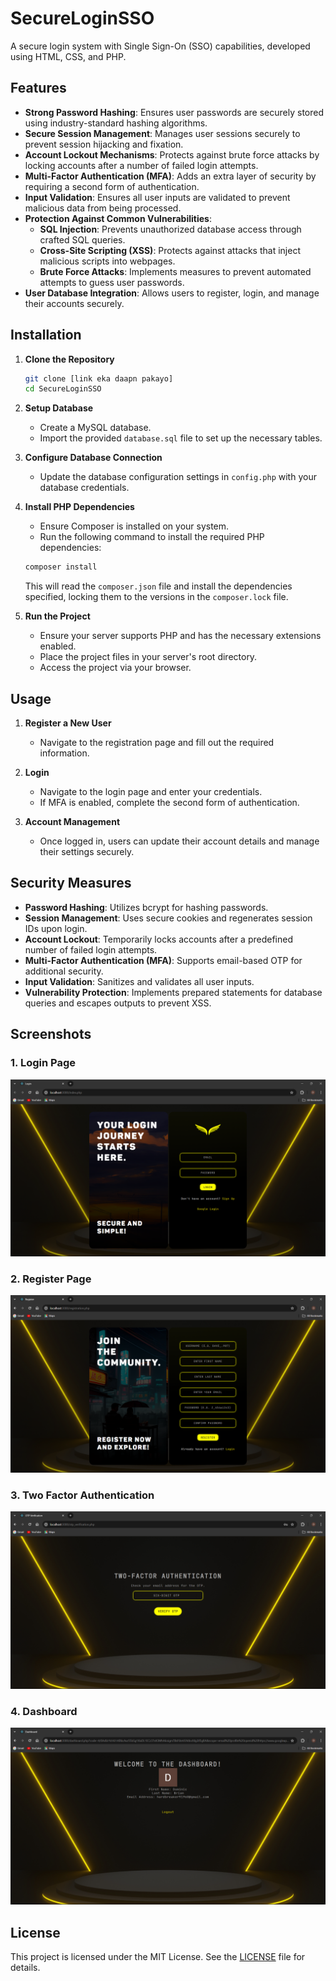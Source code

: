 # SecureLoginSSO

A secure login system with Single Sign-On (SSO) capabilities, developed using HTML, CSS, and PHP.

## Features

- **Strong Password Hashing**: Ensures user passwords are securely stored using industry-standard hashing algorithms.
- **Secure Session Management**: Manages user sessions securely to prevent session hijacking and fixation.
- **Account Lockout Mechanisms**: Protects against brute force attacks by locking accounts after a number of failed login attempts.
- **Multi-Factor Authentication (MFA)**: Adds an extra layer of security by requiring a second form of authentication.
- **Input Validation**: Ensures all user inputs are validated to prevent malicious data from being processed.
- **Protection Against Common Vulnerabilities**:
  - **SQL Injection**: Prevents unauthorized database access through crafted SQL queries.
  - **Cross-Site Scripting (XSS)**: Protects against attacks that inject malicious scripts into webpages.
  - **Brute Force Attacks**: Implements measures to prevent automated attempts to guess user passwords.
- **User Database Integration**: Allows users to register, login, and manage their accounts securely.

## Installation

1. **Clone the Repository**

   ```bash
   git clone [link eka daapn pakayo]
   cd SecureLoginSSO
   ```

2. **Setup Database**

   - Create a MySQL database.
   - Import the provided `database.sql` file to set up the necessary tables.

3. **Configure Database Connection**

   - Update the database configuration settings in `config.php` with your database credentials.

4. **Install PHP Dependencies**

   - Ensure Composer is installed on your system.
   - Run the following command to install the required PHP dependencies:

   ```bash
   composer install
   ```

   This will read the `composer.json` file and install the dependencies specified, locking them to the versions in the `composer.lock` file.

5. **Run the Project**

   - Ensure your server supports PHP and has the necessary extensions enabled.
   - Place the project files in your server's root directory.
   - Access the project via your browser.

## Usage

1. **Register a New User**

   - Navigate to the registration page and fill out the required information.

2. **Login**

   - Navigate to the login page and enter your credentials.
   - If MFA is enabled, complete the second form of authentication.

3. **Account Management**

   - Once logged in, users can update their account details and manage their settings securely.

## Security Measures

- **Password Hashing**: Utilizes bcrypt for hashing passwords.
- **Session Management**: Uses secure cookies and regenerates session IDs upon login.
- **Account Lockout**: Temporarily locks accounts after a predefined number of failed login attempts.
- **Multi-Factor Authentication (MFA)**: Supports email-based OTP for additional security.
- **Input Validation**: Sanitizes and validates all user inputs.
- **Vulnerability Protection**: Implements prepared statements for database queries and escapes outputs to prevent XSS.

## Screenshots

### 1. Login Page

![Login Page](screenshots\login.png)

### 2. Register Page

![Register Page](screenshots\register.png)

### 3. Two Factor Authentication

![Two Factor Authentication](screenshots\two-factor-authentication.png)

### 4. Dashboard

![Login Page](screenshots\dashboard.png)

## License

This project is licensed under the MIT License. See the [LICENSE](LICENSE) file for details.
